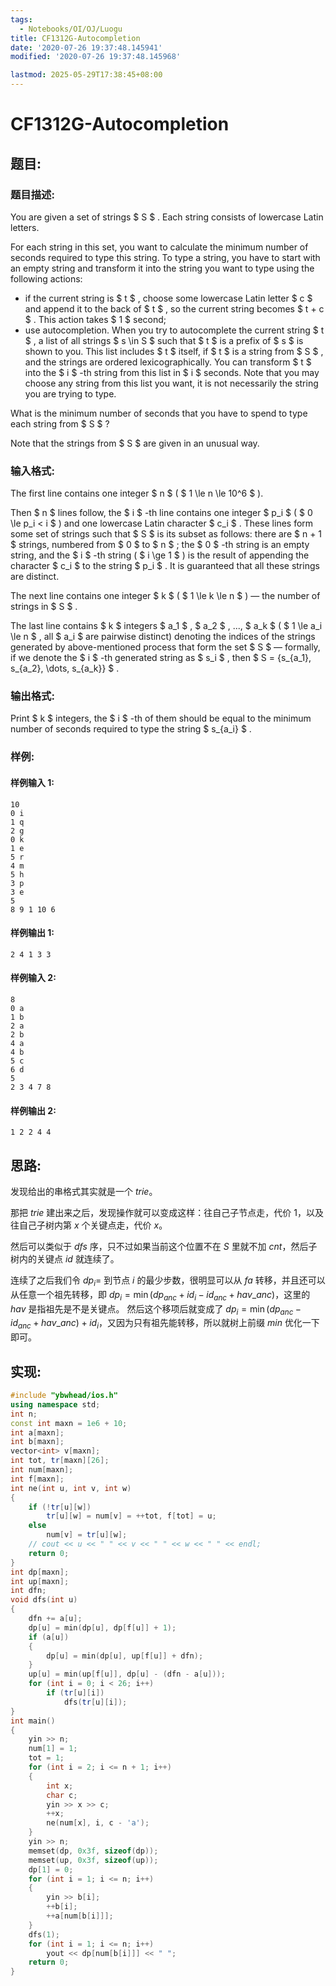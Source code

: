 ```yaml
---
tags:
  - Notebooks/OI/OJ/Luogu
title: CF1312G-Autocompletion
date: '2020-07-26 19:37:48.145941'
modified: '2020-07-26 19:37:48.145968'

lastmod: 2025-05-29T17:38:45+08:00
---
```


# CF1312G-Autocompletion

## 题目:

### 题目描述:

You are given a set of strings $ S $ . Each string consists of lowercase Latin letters.

For each string in this set, you want to calculate the minimum number of seconds required to type this string. To type a string, you have to start with an empty string and transform it into the string you want to type using the following actions:

- if the current string is $ t $ , choose some lowercase Latin letter $ c $ and append it to the back of $ t $ , so the current string becomes $ t + c $ . This action takes $ 1 $ second;
- use autocompletion. When you try to autocomplete the current string $ t $ , a list of all strings $ s \in S $ such that $ t $ is a prefix of $ s $ is shown to you. This list includes $ t $ itself, if $ t $ is a string from $ S $ , and the strings are ordered lexicographically. You can transform $ t $ into the $ i $ -th string from this list in $ i $ seconds. Note that you may choose any string from this list you want, it is not necessarily the string you are trying to type.

What is the minimum number of seconds that you have to spend to type each string from $ S $ ?

Note that the strings from $ S $ are given in an unusual way.

### 输入格式:

The first line contains one integer $ n $ ( $ 1 \le n \le 10^6 $ ).

Then $ n $ lines follow, the $ i $ -th line contains one integer $ p_i $ ( $ 0 \le p_i < i $ ) and one lowercase Latin character $ c_i $ . These lines form some set of strings such that $ S $ is its subset as follows: there are $ n + 1 $ strings, numbered from $ 0 $ to $ n $ ; the $ 0 $ -th string is an empty string, and the $ i $ -th string ( $ i \ge 1 $ ) is the result of appending the character $ c_i $ to the string $ p_i $ . It is guaranteed that all these strings are distinct.

The next line contains one integer $ k $ ( $ 1 \le k \le n $ ) — the number of strings in $ S $ .

The last line contains $ k $ integers $ a_1 $ , $ a_2 $ , ..., $ a_k $ ( $ 1 \le a_i \le n $ , all $ a_i $ are pairwise distinct) denoting the indices of the strings generated by above-mentioned process that form the set $ S $ — formally, if we denote the $ i $ -th generated string as $ s_i $ , then $ S = {s_{a_1}, s_{a_2}, \dots, s_{a_k}} $ .

### 输出格式:

Print $ k $ integers, the $ i $ -th of them should be equal to the minimum number of seconds required to type the string $ s_{a_i} $ .

### 样例:

#### 样例输入 1:

```
10
0 i
1 q
2 g
0 k
1 e
5 r
4 m
5 h
3 p
3 e
5
8 9 1 10 6
```

#### 样例输出 1:

```
2 4 1 3 3
```

#### 样例输入 2:

```
8
0 a
1 b
2 a
2 b
4 a
4 b
5 c
6 d
5
2 3 4 7 8
```

#### 样例输出 2:

```
1 2 2 4 4
```

## 思路:

发现给出的串格式其实就是一个 $trie$。

那把 $trie$ 建出来之后，发现操作就可以变成这样：往自己子节点走，代价 $1$，以及往自己子树内第 $x$ 个关键点走，代价 $x$。

然后可以类似于 $dfs$ 序，只不过如果当前这个位置不在 $S$ 里就不加 $cnt$，然后子树内的关键点 $id$ 就连续了。

连续了之后我们令 $dp_i =$ 到节点 $i$ 的最少步数，很明显可以从 $fa$ 转移，并且还可以从任意一个祖先转移，即 $dp_i = \min(dp_{anc} + id_i - id_{anc} + hav\_{anc})$，这里的 $hav$ 是指祖先是不是关键点。
然后这个移项后就变成了 $dp_i = \min(dp_{anc} - id_{anc} + hav\_{anc})+id_i$​，又因为只有祖先能转移，所以就树上前缀 $min$ 优化一下即可。

## 实现:

```cpp
#include "ybwhead/ios.h"
using namespace std;
int n;
const int maxn = 1e6 + 10;
int a[maxn];
int b[maxn];
vector<int> v[maxn];
int tot, tr[maxn][26];
int num[maxn];
int f[maxn];
int ne(int u, int v, int w)
{
    if (!tr[u][w])
        tr[u][w] = num[v] = ++tot, f[tot] = u;
    else
        num[v] = tr[u][w];
    // cout << u << " " << v << " " << w << " " << endl;
    return 0;
}
int dp[maxn];
int up[maxn];
int dfn;
void dfs(int u)
{
    dfn += a[u];
    dp[u] = min(dp[u], dp[f[u]] + 1);
    if (a[u])
    {
        dp[u] = min(dp[u], up[f[u]] + dfn);
    }
    up[u] = min(up[f[u]], dp[u] - (dfn - a[u]));
    for (int i = 0; i < 26; i++)
        if (tr[u][i])
            dfs(tr[u][i]);
}
int main()
{
    yin >> n;
    num[1] = 1;
    tot = 1;
    for (int i = 2; i <= n + 1; i++)
    {
        int x;
        char c;
        yin >> x >> c;
        ++x;
        ne(num[x], i, c - 'a');
    }
    yin >> n;
    memset(dp, 0x3f, sizeof(dp));
    memset(up, 0x3f, sizeof(up));
    dp[1] = 0;
    for (int i = 1; i <= n; i++)
    {
        yin >> b[i];
        ++b[i];
        ++a[num[b[i]]];
    }
    dfs(1);
    for (int i = 1; i <= n; i++)
        yout << dp[num[b[i]]] << " ";
    return 0;
}
```
